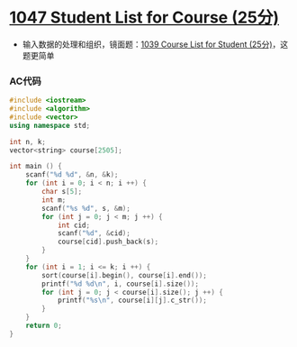 # [1047 Student List for Course (25分)](https://pintia.cn/problem-sets/994805342720868352/problems/994805433955368960)

- 输入数据的处理和组织，镜面题：[1039 Course List for Student (25分)](https://pintia.cn/problem-sets/994805342720868352/problems/994805447855292416)，这题更简单

### AC代码

```c++
#include <iostream>
#include <algorithm>
#include <vector>
using namespace std;

int n, k;
vector<string> course[2505];

int main () {
    scanf("%d %d", &n, &k);
    for (int i = 0; i < n; i ++) {
        char s[5];
        int m;
        scanf("%s %d", s, &m);
        for (int j = 0; j < m; j ++) {
            int cid;
            scanf("%d", &cid);
            course[cid].push_back(s);
        }
    }
    for (int i = 1; i <= k; i ++) {
        sort(course[i].begin(), course[i].end());
        printf("%d %d\n", i, course[i].size());
        for (int j = 0; j < course[i].size(); j ++) {
            printf("%s\n", course[i][j].c_str());
        }
    }
    return 0;
}

```

